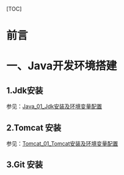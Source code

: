 [TOC]

# 前言







# 一、Java开发环境搭建

## 1.Jdk安装

参见：[Java_01_Jdk安装及环境变量配置](../../Java-Basic/Java_01_Jdk安装及环境变量配置.md)



## 2.Tomcat 安装

参见：[Tomcat_01_Tomcat安装及环境变量配置](../../Tomcat/Tomcat_01_Tomcat安装及环境变量配置)



## 3.Git 安装









